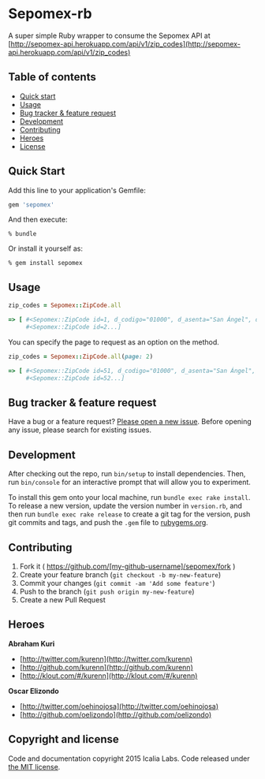 # Sepomex-rb

A super simple Ruby wrapper to consume the Sepomex API at [http://sepomex-api.herokuapp.com/api/v1/zip_codes](http://sepomex-api.herokuapp.com/api/v1/zip_codes)

## Table of contents
- [Quick start](#quick-start)
- [Usage](#usage)
- [Bug tracker & feature request](#bug-tracker-&-feature-request) 
- [Development](#development)
- [Contributing](#contributing)
- [Heroes](#heroes)
- [License](#license)

## Quick Start

Add this line to your application's Gemfile:

```ruby
gem 'sepomex'
```

And then execute:

```console
% bundle
```

Or install it yourself as:

```
% gem install sepomex
```

## Usage

```ruby
zip_codes = Sepomex::ZipCode.all

=> [ #<Sepomex::ZipCode id=1, d_codigo="01000", d_asenta="San Ángel", d_tipo_asenta="Colonia", d_mnpio="Álvaro Obregón", d_estado="Distrito Federal", d_ciudad="Ciudad de México", d_cp="01001", c_estado="09", c_oficina="01001", c_cp="", c_tipo_asenta="09", c_mnpio="010", id_asenta_cpcons="0001", d_zona="Urbano", c_cve_ciudad="01">, 
	 #<Sepomex::ZipCode id=2...]
```

You can specify the page to request as an option on the method.

```ruby
zip_codes = Sepomex::ZipCode.all(page: 2)

=> [ #<Sepomex::ZipCode id=51, d_codigo="01000", d_asenta="San Ángel", d_tipo_asenta="Colonia", d_mnpio="Álvaro Obregón", d_estado="Distrito Federal", d_ciudad="Ciudad de México", d_cp="01001", c_estado="09", c_oficina="01001", c_cp="", c_tipo_asenta="09", c_mnpio="010", id_asenta_cpcons="0001", d_zona="Urbano", c_cve_ciudad="01">, 
	 #<Sepomex::ZipCode id=52...]
```

## Bug tracker & feature request

Have a bug or a feature request? [Please open a new issue](https://github.com/IcaliaLabs/sepomex-rb/issues). Before opening any issue, please search for existing issues.


## Development

After checking out the repo, run `bin/setup` to install dependencies. Then, run `bin/console` for an interactive prompt that will allow you to experiment.

To install this gem onto your local machine, run `bundle exec rake install`. To release a new version, update the version number in `version.rb`, and then run `bundle exec rake release` to create a git tag for the version, push git commits and tags, and push the `.gem` file to [rubygems.org](https://rubygems.org).

## Contributing

1. Fork it ( https://github.com/[my-github-username]/sepomex/fork )
2. Create your feature branch (`git checkout -b my-new-feature`)
3. Commit your changes (`git commit -am 'Add some feature'`)
4. Push to the branch (`git push origin my-new-feature`)
5. Create a new Pull Request

## Heroes

**Abraham Kuri**

+ [http://twitter.com/kurenn](http://twitter.com/kurenn)
+ [http://github.com/kurenn](http://github.com/kurenn)
+ [http://klout.com/#/kurenn](http://klout.com/#/kurenn)

**Oscar Elizondo**

+ [http://twitter.com/oehinojosa](http://twitter.com/oehinojosa)
+ [http://github.com/oelizondo](http://github.com/oelizondo)


## Copyright and license

Code and documentation copyright 2015 Icalia Labs. Code released under [the MIT license](LICENSE).

